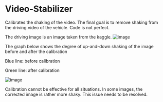 # Video-Stabilizer

Calibrates the shaking of the video. The final goal is to remove shaking from the driving video of the vehicle.
Code is not perfect.

The driving image is an image taken from the kaggle.
![image](https://github.com/gyb357/Video-Stabilizer/assets/43545235/498871bb-a862-403e-8d41-db7f2e3a5ead)

The graph below shows the degree of up-and-down shaking of the image before and after the calibration

  Blue line: before calibration
  
  Green line: after calibration

![image](https://github.com/gyb357/Video-Stabilizer/assets/43545235/bf870b76-3ee1-4572-9b4e-59b76a97a84e)

Calibration cannot be effective for all situations. In some images, the corrected image is rather more shaky.
This issue needs to be resolved.


